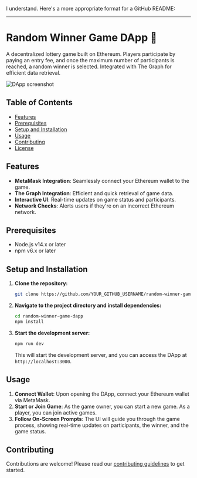 I understand. Here's a more appropriate format for a GitHub README:

---

# Random Winner Game DApp 🎲

A decentralized lottery game built on Ethereum. Players participate by paying an entry fee, and once the maximum number of participants is reached, a random winner is selected. Integrated with The Graph for efficient data retrieval.

![DApp screenshot](./screenshot.png)

## Table of Contents

- [Features](#features)
- [Prerequisites](#prerequisites)
- [Setup and Installation](#setup-and-installation)
- [Usage](#usage)
- [Contributing](#contributing)
- [License](#license)

## Features

- **MetaMask Integration**: Seamlessly connect your Ethereum wallet to the game.
- **The Graph Integration**: Efficient and quick retrieval of game data.
- **Interactive UI**: Real-time updates on game status and participants.
- **Network Checks**: Alerts users if they're on an incorrect Ethereum network.

## Prerequisites

- Node.js v14.x or later
- npm v6.x or later

## Setup and Installation

1. **Clone the repository:**

   ```bash
   git clone https://github.com/YOUR_GITHUB_USERNAME/random-winner-game-dapp.git
   ```

2. **Navigate to the project directory and install dependencies:**

   ```bash
   cd random-winner-game-dapp
   npm install
   ```

3. **Start the development server:**

   ```bash
   npm run dev
   ```

   This will start the development server, and you can access the DApp at `http://localhost:3000`.

## Usage

1. **Connect Wallet**: Upon opening the DApp, connect your Ethereum wallet via MetaMask.
2. **Start or Join Game**: As the game owner, you can start a new game. As a player, you can join active games.
3. **Follow On-Screen Prompts**: The UI will guide you through the game process, showing real-time updates on participants, the winner, and the game status.

## Contributing

Contributions are welcome! Please read our [contributing guidelines](CONTRIBUTING.md) to get started.